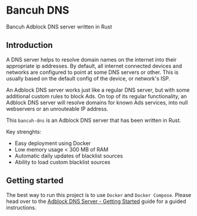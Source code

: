 # Bancuh DNS

Bancuh Adblock DNS server written in Rust

## Introduction

A DNS server helps to resolve domain names on the internet into their appropriate ip addresses.
By default, all internet connected devices and networks are configured to point at some DNS servers or other.
This is usually based on the default config of the device, or network's ISP.

An Adblock DNS server works just like a regular DNS server, but with some additional custom rules to block Ads.
On top of its regular functionality, an Adblock DNS server will resolve domains for known Ads services, into null webservers or an unrouteable IP address.

This `bancuh-dns` is an Adblock DNS server that has been written in Rust.

Key strenghts:

- Easy deployment using Docker
- Low memory usage < 300 MB of RAM
- Automatic daily updates of blacklist sources
- Ability to load custom blacklist sources

## Getting started

The best way to run this project is to use `Docker` and `Docker Compose`.
Please head over to the [Adblock DNS Server - Getting Started](https://github.com/ragibkl/adblock-dns-server#getting-started) guide for a guided instructions.
